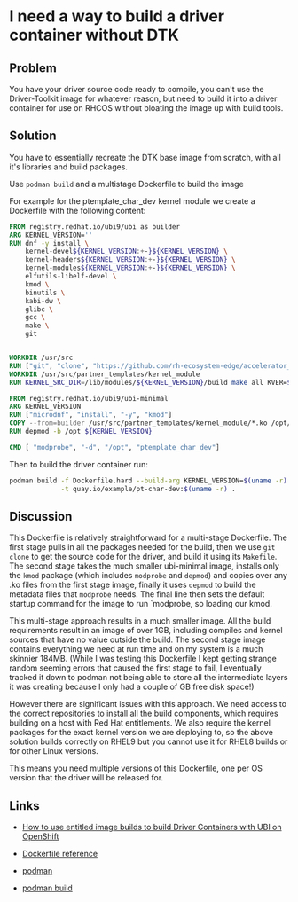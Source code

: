 # I need a way to build a driver container without DTK

## Problem

You have your driver source code ready to compile, you can't use the Driver-Toolkit image for whatever reason, but need to build it into a driver container for use on RHCOS without bloating the image up with build tools.

## Solution

You have to essentially recreate the DTK base image from scratch, with all it's libraries and build packages.

Use `podman build` and a multistage Dockerfile to build the image

For example for the ptemplate_char_dev kernel module we create a Dockerfile with the following content:

```Dockerfile
FROM registry.redhat.io/ubi9/ubi as builder
ARG KERNEL_VERSION=''
RUN dnf -y install \
    kernel-devel${KERNEL_VERSION:+-}${KERNEL_VERSION} \
    kernel-headers${KERNEL_VERSION:+-}${KERNEL_VERSION} \
    kernel-modules${KERNEL_VERSION:+-}${KERNEL_VERSION} \
    elfutils-libelf-devel \
    kmod \
    binutils \
    kabi-dw \
    glibc \
    gcc \
    make \
    git


WORKDIR /usr/src
RUN ["git", "clone", "https://github.com/rh-ecosystem-edge/accelerator_templates.git"]
WORKDIR /usr/src/partner_templates/kernel_module
RUN KERNEL_SRC_DIR=/lib/modules/${KERNEL_VERSION}/build make all KVER=${KERNEL_VERSION}

FROM registry.redhat.io/ubi9/ubi-minimal
ARG KERNEL_VERSION
RUN ["microdnf", "install", "-y", "kmod"]
COPY --from=builder /usr/src/partner_templates/kernel_module/*.ko /opt/lib/modules/${KERNEL_VERSION}/
RUN depmod -b /opt ${KERNEL_VERSION}

CMD [ "modprobe", "-d", "/opt", "ptemplate_char_dev"]
```

Then to build the driver container run:

```bash
podman build -f Dockerfile.hard --build-arg KERNEL_VERSION=$(uname -r) \
             -t quay.io/example/pt-char-dev:$(uname -r) .
```

## Discussion

This Dockerfile is relatively straightforward for a multi-stage Dockerfile. The first stage pulls in all the packages needed for the build, then we use `git clone` to get the source code for the driver, and build it using its `Makefile`. The second stage takes the much smaller ubi-minimal image, installs only the `kmod` package (which includes `modprobe` and `depmod`) and copies over any .ko files from the first stage image, finally it uses `depmod` to build the metadata files that `modprobe` needs. The final line then sets the default startup command for the image to run `modprobe, so loading our kmod.

This multi-stage approach results in a much smaller image. All the build requirements result in an image of over 1GB, including compiles and kernel sources that have no value outside the build.  The second stage image contains everything we need at run time and on my system is a much skinnier 184MB.  (While I was testing this Dockerfile I kept getting strange random seeming errors that caused the first stage to fail, I eventually tracked it down to podman not being able to store all the intermediate layers it was creating because I only had a couple of GB free disk space!)

However there are significant issues with this approach. We need access to the correct repositories to install all the build components, which requires building on a host with Red Hat entitlements. We also require the kernel packages for the exact kernel version we are deploying to, so the above solution builds correctly on RHEL9 but you cannot use it for RHEL8 builds or for other Linux versions.

This means you need multiple versions of this Dockerfile, one per OS version that the driver will be released for.

## Links

* [How to use entitled image builds to build Driver Containers with UBI on OpenShift](https://cloud.redhat.com/blog/how-to-use-entitled-image-builds-to-build-drivercontainers-with-ubi-on-openshift)

* [Dockerfile reference](https://docs.docker.com/engine/reference/builder/)

* [podman](https://podman.io/)

* [podman build](https://docs.podman.io/en/latest/markdown/podman-build.1.html)
